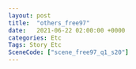 ```yaml
---
layout: post
title:  "others_free97"
date:   2021-06-22 02:00:00 +0000
categories: Etc
Tags: Story Etc
SceneCode: ["scene_free97_q1_s20"]
---
```

